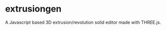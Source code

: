 extrusiongen
============

A Javascript based 3D extrusion/revolution solid editor made with THREE.js.
